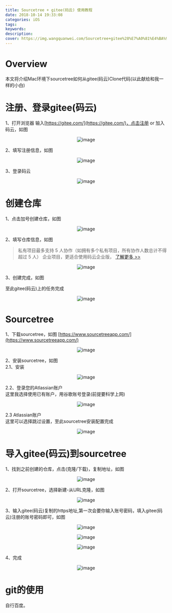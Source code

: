 ```yaml
---
title: Sourcetree + gitee(码云) 使用教程 
date: 2018-10-14 19:33:08
categories: iOS
tags:
keywords: 
description:
cover: https://img.wangquanwei.com/Sourcetree+gitee%28%E7%A0%81%E4%BA%91%29%E4%BD%BF%E7%94%A8%E6%95%99%E7%A8%8B.png
---
```


# Overview
本文将介绍Mac环境下sourcetree如何从gitee(码云)Clone代码(以此献给和我一样的小白)

# 注册、登录gitee(码云)
1、打开浏览器 输入[https://gitee.com/](https://gitee.com/)，点击注册 or 加入码云，如图
<div align=center>

![image](https://img.wangquanwei.com/9FBF24F5-63C2-400C-B7C0-F03B1C803A4A.png)
</div>

<!-- more -->

2、填写注册信息，如图
<div align=center>

![image](https://img.wangquanwei.com/C9D2CE79-0046-4592-AC5A-4DB4514E2FF9.png)
</div>

3、登录码云
<div align=center>

![image](https://img.wangquanwei.com/86386939-F24B-4BF9-BECC-6016B83CB3E0.png)
</div>

# 创建仓库
1、点击加号创建仓库，如图
<div align=center>

![image](https://img.wangquanwei.com/D5E08E2D-DDF3-44AE-9B4B-25DF9710750E.png)
</div>

2、填写仓库信息，如图  
> 私有项目最多支持 5 人协作（如拥有多个私有项目，所有协作人数总计不得超过 5 人）
企业项目，更适合使用码云企业版， [了解更多 >>](https://gitee.com/enterprise_contrast?from=private)

<div align=center>

![image](https://img.wangquanwei.com/71728BC8-FF3F-451C-9DB9-F3E9F9A25027.png)
</div>

3、创建完成，如图  

至此gitee(码云)上的任务完成
<div align=center>

![image](https://img.wangquanwei.com/4026506F-5D19-4EAE-8F0C-88E9CD42BD44.png)
</div>

# Sourcetree
1、下载sourcetree，如图
[https://www.sourcetreeapp.com/](https://www.sourcetreeapp.com/)

<div align=center>

![image](https://img.wangquanwei.com/5F0A3112-215A-4A6B-A2C3-4C06D4C0352E.png)
</div>

2、安装sourcetree，如图  
2.1、安装
<div align=center>

![image](https://img.wangquanwei.com/5ED8015C-E1DD-4B9E-ADA2-B7F896CFDFB6.png)
</div>

2.2、登录您的Atlassian账户  
这里我选择使用已有账户，用谷歌账号登录(前提要科学上网)
<div align=center>

![image](https://img.wangquanwei.com/2C0E0849-B79A-4837-B0DD-522B4A1FB5BE.png)
</div>

2.3 Atlassian账户  
这里可以选择跳过设置，至此sourcetree安装配置完成
<div align=center>

![image](https://img.wangquanwei.com/2A98C4C7-F255-41FC-B4D5-6907844C8C9D.png)
</div>

# 导入gitee(码云)到sourcetree
1、找到之前创建的仓库，点击(克隆/下载)，复制地址，如图
<div align=center>

![image](https://img.wangquanwei.com/BA4988F7-5FF6-4EDF-B11C-5856C4B3CAC8.png)
</div>

2、打开sourcetree，选择新建-从URL克隆，如图
<div align=center>

![image](https://img.wangquanwei.com/7DCDD587-8220-488F-B846-43631BED2ECA.png)
</div>

3、输入gitee(码云)复制的https地址,第一次会要你输入账号密码，填入gitee(码云)注册的账号密码即可，如图
<div align=center>

![image](https://img.wangquanwei.com/C382CDEC-8A6B-4D9F-804F-E666050802F5.png)

![image](https://img.wangquanwei.com/4B222D6D-9172-40EE-A9EE-CD42BD0F04E6.png)

![image](https://img.wangquanwei.com/B7ED498F-6BC0-487D-8F81-75252DF4C9BC.png)

</div>

4、完成
<div align=center>

![image](https://img.wangquanwei.com/0AC91107-1D5E-4F50-9FA3-D5DDF4A011AB.png
)
</div>

# git的使用
自行百度。
